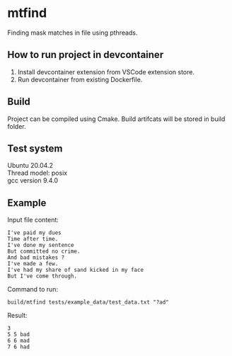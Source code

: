 # mtfind

Finding mask matches in file using pthreads.

## How to run project in devcontainer
1. Install devcontainer extension from VSCode extension store.
2. Run devcontainer from existing Dockerfile.

## Build

Project can be compiled using Cmake. Build artifcats will be stored in build folder.

## Test system

Ubuntu 20.04.2   
Thread model: posix   
gcc version 9.4.0   


## Example

Input file content:   
```
I've paid my dues
Time after time.
I've done my sentence
But committed no crime.
And bad mistakes ?
I've made a few.
I've had my share of sand kicked in my face
But I've come through.
```

Command to run:   
```
build/mtfind tests/example_data/test_data.txt "?ad"
```

Result:   
```
3
5 5 bad
6 6 mad
7 6 had
```
